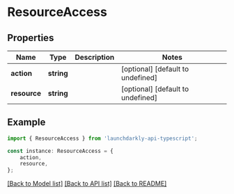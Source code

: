# ResourceAccess


## Properties

Name | Type | Description | Notes
------------ | ------------- | ------------- | -------------
**action** | **string** |  | [optional] [default to undefined]
**resource** | **string** |  | [optional] [default to undefined]

## Example

```typescript
import { ResourceAccess } from 'launchdarkly-api-typescript';

const instance: ResourceAccess = {
    action,
    resource,
};
```

[[Back to Model list]](../README.md#documentation-for-models) [[Back to API list]](../README.md#documentation-for-api-endpoints) [[Back to README]](../README.md)
